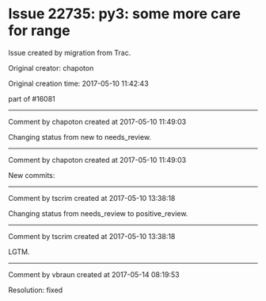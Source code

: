 # Issue 22735: py3: some more care for range

Issue created by migration from Trac.

Original creator: chapoton

Original creation time: 2017-05-10 11:42:43

part of #16081


---

Comment by chapoton created at 2017-05-10 11:49:03

Changing status from new to needs_review.


---

Comment by chapoton created at 2017-05-10 11:49:03

New commits:


---

Comment by tscrim created at 2017-05-10 13:38:18

Changing status from needs_review to positive_review.


---

Comment by tscrim created at 2017-05-10 13:38:18

LGTM.


---

Comment by vbraun created at 2017-05-14 08:19:53

Resolution: fixed
